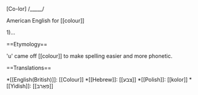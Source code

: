 [Co-lor] /_____/

American English for [[colour]]

1)...

==Etymology==

'u' came off [[colour]] to make spelling easier and more phonetic.

==Translations==

*[[English(British)]]: [[Colour]]
*[[Hebrew]]: [[צבע]]
*[[Polish]]: [[kolor]]
*[[Yidish]]: [[פאַרבּ]]